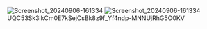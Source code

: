 ![Screenshot_20240906-161334](https://github.com/user-attachments/assets/6591c984-74b9-4bc3-af15-e4c644ca7e46)
![Screenshot_20240906-161334](https://github.com/user-attachments/assets/775c14ce-fc1f-4f41-953a-9c30e9a4c89f)
UQC53Sk3lkCm0E7kSejCsBk8z9f_Yf4ndp-MNNUjRhG5O0KV
